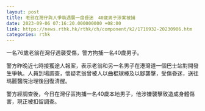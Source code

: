 ```yaml
---
layout: post
title: 老翁在灣仔與人爭執遇襲一度昏迷　40歲男子涉案被捕
date: 2023-09-06 07:16:20.000000000 +08:00
link: https://news.rthk.hk/rthk/ch/component/k2/1716932-20230906.htm
categories: rthk
---
```


一名76歲老翁在灣仔遇襲受傷，警方拘捕一名40歲男子。

警方昨晚近七時接獲途人報案，表示老翁和另一名男子在港灣道一個巴士站對開發生爭執。人員到場調查，懷疑老翁曾被人以曲棍球棒及以腳襲擊，受傷昏迷，送往瑪麗醫院治理後回復清醒。

警方經調查後，今日在灣仔區拘捕一名40歲本地男子，他涉嫌襲擊致造成身體傷害，現正被扣留調查。
